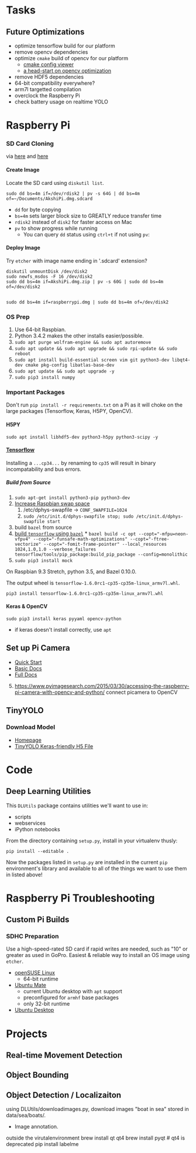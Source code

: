 # Tasks


## Future Optimizations

  * optimize tensorflow build for our platform
  * remove opencv dependencies
  * optimize `cmake` build of opencv for our platform
    * [cmake config viewer](https://stackoverflow.com/a/42945360/1949791)
    * [a head-start on opencv optimization](http://amritamaz.net/blog/opencv-config)
  * remove HDF5 dependencies
  * 64-bit compatibility everywhere?
  * arm7l targetted compilation
  * overclock the Raspberry Pi
  * check battery usage on realtime YOLO

# Raspberry Pi

### SD Card Cloning

via [here](https://computers.tutsplus.com/articles/how-to-clone-raspberry-pi-sd-cards-using-the-command-line-in-os-x--mac-59911)
and [here](https://superuser.com/questions/760097/why-is-piping-dd-through-gzip-so-much-faster-than-a-direct-copy)

#### Create Image
Locate the SD card using `diskutil list`.

    sudo dd bs=4m if=/dev/rdisk2 | pv -s 64G | dd bs=4m of=~/Documents/AkshiPi.dmg.sdcard

  * `dd` for byte copying
  * `bs=4m` sets larger block size to GREATLY reduce transfer time
  * `rdisk2` instead of `disk2` for faster access on Mac
  * `pv` to show progress while running
    * You can query `dd` status using `ctrl+t` if not using `pv`:

#### Deploy Image

Try `etcher` with image name ending in '.sdcard' extension?

    diskutil unmountDisk /dev/disk2
    sudo newfs_msdos -F 16 /dev/disk2
    sudo dd bs=4m if=AkshiPi.dmg.zip | pv -s 60G | sudo dd bs=4m of=/dev/disk2


    sudo dd bs=4m if=raspberrypi.dmg | sudo dd bs=4m of=/dev/disk2


### OS Prep

  1. Use 64-bit Raspbian. 
  2. Python 3.4.2 makes the other installs easier/possible.
  3. `sudo apt purge wolfram-engine && sudo apt autoremove`
  3. `sudo apt update && sudo apt upgrade && sudo rpi-update && sudo reboot`
  4. `sudo apt install build-essential screen vim git python3-dev libqt4-dev cmake pkg-config libatlas-base-dev`
  5. `sudo apt update && sudo apt upgrade -y`
  6. `sudo pip3 install numpy`

### Important Packages

Don't run `pip install -r requirements.txt` on a Pi as it will choke on the large packages (Tensorflow, Keras, H5PY, OpenCV).

#### H5PY

    sudo apt install libhdf5-dev python3-h5py python3-scipy -y

#### [Tensorflow](https://github.com/samjabrahams/tensorflow-on-raspberry-pi/blob/master/GUIDE.md)

Installing a `...cp34...` by renaming to `cp35` will result in binary incompatability and bus errors.

##### Build from Source

  1. `sudo apt-get install python3-pip python3-dev`
  2. [Increase Raspbian swap space](https://www.bitpi.co/2015/02/11/how-to-change-raspberry-pis-swapfile-size-on-rasbian/)
      1. /etc/dphys-swapfile -> `CONF_SWAPFILE=1024`
      2. `sudo /etc/init.d/dphys-swapfile stop; sudo /etc/init.d/dphys-swapfile start`
  3. build `bazel` from source 
  4. [build `tensorflow` using `bazel`](https://www.tensorflow.org/install/install_sources)
    * `bazel build -c opt --copt="-mfpu=neon-vfpv4" --copt="-funsafe-math-optimizations" --copt="-ftree-vectorize" --copt="-fomit-frame-pointer" --local_resources 1024,1.0,1.0 --verbose_failures tensorflow/tools/pip_package:build_pip_package --config=monolithic`
  5. `sudo pip3 install mock`


On Raspbian 9.3 Stretch, python 3.5, and Bazel 0.10.0.

The output wheel is `tensorflow-1.6.0rc1-cp35-cp35m-linux_armv7l.whl`.

`pip3 install tensorflow-1.6.0rc1-cp35-cp35m-linux_armv7l.whl` 

#### Keras & OpenCV

    sudo pip3 install keras pyyaml opencv-python

  * if keras doesn't install correctly, use `apt`


## Set up Pi Camera

  * [Quick Start](https://projects.raspberrypi.org/en/projects/getting-started-with-picamera)
  * [Basic Docs](https://www.raspberrypi.org/documentation/usage/camera/python/README.md)
  * [Full Docs](http://picamera.readthedocs.io/en/release-1.13/recipes2.html)

  5. https://www.pyimagesearch.com/2015/03/30/accessing-the-raspberry-pi-camera-with-opencv-and-python/ connect picamera to OpenCV


## TinyYOLO

### Download Model

  * [Homepage](https://pjreddie.com/darknet/yolo/)
  * [TinyYOLO Keras-friendly H5 File](https://drive.google.com/open?id=1zm4diNjmf1-MOwFTQ8QhPrBSpQHJ1JM5)

# Code

## Deep Learning Utilities

This `DLUtils` package contains utilities we'll want to use in:

  * scripts
  * webservices
  * iPython notebooks

From the directory containing `setup.py`, install in your virtualenv thusly:

    pip install --editable .

Now the packages listed in `setup.py` are installed in the current `pip` environment's library and available to all of the things we want to use them in listed above!

# Raspberry Pi Troubleshooting

## Custom Pi Builds

### SDHC Preparation

Use a high-speed-rated SD card if rapid writes are needed, such as "10" or greater as used in GoPro.
Easiest & reliable way to install an OS image using `etcher`.

  * [openSUSE Linux](https://en.opensuse.org/HCL:Raspberry_Pi3)
    * 64-bit runtime
  * [Ubuntu Mate](https://ubuntu-mate.org/raspberry-pi/)
    - current Ubuntu desktop with `apt` support
    - preconfigured for `armhf` base packages
    * only 32-bit runtime
  * [Ubuntu Desktop](https://www.ubuntu.com/download)

# Projects

## Real-time Movement Detection

## Object Bounding

## Object Detection / Localizaiton

using DLUtils/downloadimages.py, download images "boat in sea"
stored in data/sea/boats/.

* Image annotation.

outside the virutalenvironment
brew install qt qt4 
brew install pyqt  # qt4 is deprecated
pip install labelme

